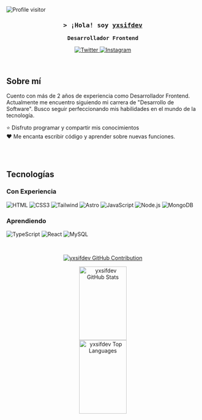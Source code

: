 <a href="https://komarev.com/ghpvc/?username=yxsifdev">
  <img align="left" src="https://komarev.com/ghpvc/?username=yxsifdev&label=Visitors&color=0e75b6&style=flat" alt="Profile visitor" />
</a>
<br>

<h3 align="center">
  <samp>&gt; ¡Hola! soy
    <b><a target="_blank" href="https://yxsifdev.vercel.app">yxsifdev</a></b>
  </samp>
</h3>

<p align="center"> 
  <samp>
    <strong>Desarrollador Frontend</strong>
  </samp>
</p>

<p align="center">
  <a href="https://X.com/yxsifdev" target="_blank">
    <img src="https://img.shields.io/badge/Twitter-1DA1F2?style=for-the-badge&logo=x&logoColor=white" alt="Twitter"/>
  </a>
  <a href="https://instagram.com/yxsif.dev" target="_blank">
    <img src="https://img.shields.io/badge/Instagram-fe4164?style=for-the-badge&logo=instagram&logoColor=white" alt="Instagram" />
  </a> 
</p>
<br />

## Sobre mí

Cuento con más de 2 años de experiencia como Desarrollador Frontend. Actualmente me encuentro siguiendo mi carrera de "Desarrollo de Software". Busco seguir perfeccionando mis habilidades en el mundo de la tecnología.

⭐ Disfruto programar y compartir mis conocimientos<br>
❤️ Me encanta escribir código y aprender sobre nuevas funciones.

<br/>
<br/>

## Tecnologías

### Con Experiencia

![HTML](https://img.shields.io/badge/HTML5-E34F26?style=for-the-badge&logo=html5&logoColor=white)
![CSS3](https://img.shields.io/badge/CSS3-1572B6?style=for-the-badge&logo=css3&logoColor=white)
![Tailwind](https://img.shields.io/badge/Tailwind_CSS-092749?style=for-the-badge&logo=tailwindcss&logoColor=06B6D4)
![Astro](https://img.shields.io/badge/astro-orange?style=for-the-badge&logo=astro&logoColor=white)
![JavaScript](https://img.shields.io/badge/JavaScript-F0DB4F?style=for-the-badge&logo=javascript&logoColor=white)
![Node.js](https://img.shields.io/badge/Node.js-3C873A?style=for-the-badge&logo=node.js&logoColor=fff)
![MongoDB](https://img.shields.io/badge/MongoDB-4EA94B?style=for-the-badge&logo=mongodb&logoColor=white)

### Aprendiendo

![TypeScript](https://img.shields.io/badge/TypeScript-007acc?style=for-the-badge&logo=typescript&logoColor=white)
![React](https://img.shields.io/badge/React-61DBFB?style=for-the-badge&logo=react&logoColor=black)
![MySQL](https://img.shields.io/badge/MySQL-blue?style=for-the-badge&logo=mysql&logoColor=white)

<br/>


<p align="center">
  <a href="https://github.com/yxsifdev">
    <img src="https://github-profile-summary-cards.vercel.app/api/cards/profile-details?username=yxsifdev&theme=radical" alt="yxsifdev GitHub Contribution"/>
  </a>
</p>
<p align="center">
  <a href="https://github.com/yxsifdev"><img alt="yxsifdev GitHub Stats" src="https://denvercoder1-github-readme-stats.vercel.app/api?username=yxsifdev&show_icons=true&count_private=true&theme=react&border_color=7F3FBF&bg_color=0D1117&title_color=F85D7F&icon_color=F8D866" height="192px" width="49.5%"/></a>
<br>
  <a href="https://github.com/yxsifdev"><img alt="yxsifdev Top Languages" src="https://denvercoder1-github-readme-stats.vercel.app/api/top-langs/?username=yxsifdev&langs_count=8&layout=compact&theme=react&border_color=7F3FBF&bg_color=0D1117&title_color=F85D7F&icon_color=F8D866" height="192px" width="49.5%"/></a>
</p>
